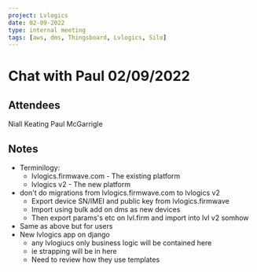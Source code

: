 ```yaml
---
project: Lvlogics
date: 02-09-2022
type: internal meeting
tags: [aws, dms, Thingsboard, Lvlogics, Silo]
---
```


# Chat with Paul 02/09/2022
## Attendees
Niall Keating
Paul McGarrigle 

## Notes
- Terminilogy:
	- lvlogics.firmwave.com - The existing platform
	- lvlogics v2 - The new platform
- don't do migrations from lvlogics.firmwave.com to lvlogics v2
	- Export device SN/IMEI and public key from lvlogics.firmwave
	- Import using bulk add on dms as new devices
	- Then export params's etc on lvl.firm and import into lvl v2 somhow
- Same as above but for users
- New lvlogics app on django
	- any lvlogiucs only business logic will be contained here
	- ie strapping will be in here 
	- Need to review how they use templates
